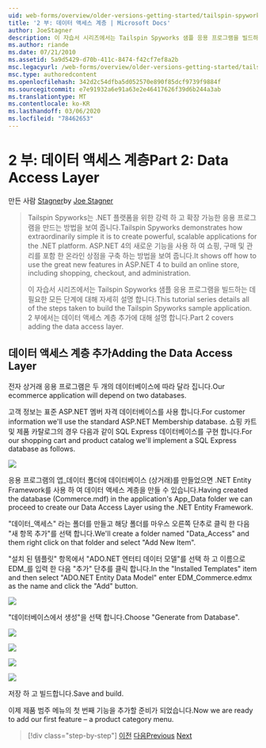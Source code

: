 ```yaml
---
uid: web-forms/overview/older-versions-getting-started/tailspin-spyworks/tailspin-spyworks-part-2
title: '2 부: 데이터 액세스 계층 | Microsoft Docs'
author: JoeStagner
description: 이 자습서 시리즈에서는 Tailspin Spyworks 샘플 응용 프로그램을 빌드하는 데 필요한 모든 단계에 대해 자세히 설명 합니다. 2 부에서는 데이터 액세스 계층 추가에 대해 설명 합니다.
ms.author: riande
ms.date: 07/21/2010
ms.assetid: 5a9d5429-d70b-411c-8474-f42cf7ef8a2b
msc.legacyurl: /web-forms/overview/older-versions-getting-started/tailspin-spyworks/tailspin-spyworks-part-2
msc.type: authoredcontent
ms.openlocfilehash: 342d2c54dfba5d052570e890f85dcf9739f9884f
ms.sourcegitcommit: e7e91932a6e91a63e2e46417626f39d6b244a3ab
ms.translationtype: MT
ms.contentlocale: ko-KR
ms.lasthandoff: 03/06/2020
ms.locfileid: "78462653"
---
```

# <a name="part-2-data-access-layer"></a><span data-ttu-id="4aa28-104">2 부: 데이터 액세스 계층</span><span class="sxs-lookup"><span data-stu-id="4aa28-104">Part 2: Data Access Layer</span></span>

<span data-ttu-id="4aa28-105">만든 사람 [Stagner](https://github.com/JoeStagner)</span><span class="sxs-lookup"><span data-stu-id="4aa28-105">by [Joe Stagner](https://github.com/JoeStagner)</span></span>

> <span data-ttu-id="4aa28-106">Tailspin Spyworks는 .NET 플랫폼을 위한 강력 하 고 확장 가능한 응용 프로그램을 만드는 방법을 보여 줍니다.</span><span class="sxs-lookup"><span data-stu-id="4aa28-106">Tailspin Spyworks demonstrates how extraordinarily simple it is to create powerful, scalable applications for the .NET platform.</span></span> <span data-ttu-id="4aa28-107">ASP.NET 4의 새로운 기능을 사용 하 여 쇼핑, 구매 및 관리를 포함 한 온라인 상점을 구축 하는 방법을 보여 줍니다.</span><span class="sxs-lookup"><span data-stu-id="4aa28-107">It shows off how to use the great new features in ASP.NET 4 to build an online store, including shopping, checkout, and administration.</span></span>
> 
> <span data-ttu-id="4aa28-108">이 자습서 시리즈에서는 Tailspin Spyworks 샘플 응용 프로그램을 빌드하는 데 필요한 모든 단계에 대해 자세히 설명 합니다.</span><span class="sxs-lookup"><span data-stu-id="4aa28-108">This tutorial series details all of the steps taken to build the Tailspin Spyworks sample application.</span></span> <span data-ttu-id="4aa28-109">2 부에서는 데이터 액세스 계층 추가에 대해 설명 합니다.</span><span class="sxs-lookup"><span data-stu-id="4aa28-109">Part 2 covers adding the data access layer.</span></span>

## <a id="_Toc260221668"></a><span data-ttu-id="4aa28-110">데이터 액세스 계층 추가</span><span class="sxs-lookup"><span data-stu-id="4aa28-110">Adding the Data Access Layer</span></span>

<span data-ttu-id="4aa28-111">전자 상거래 응용 프로그램은 두 개의 데이터베이스에 따라 달라 집니다.</span><span class="sxs-lookup"><span data-stu-id="4aa28-111">Our ecommerce application will depend on two databases.</span></span>

<span data-ttu-id="4aa28-112">고객 정보는 표준 ASP.NET 멤버 자격 데이터베이스를 사용 합니다.</span><span class="sxs-lookup"><span data-stu-id="4aa28-112">For customer information we'll use the standard ASP.NET Membership database.</span></span> <span data-ttu-id="4aa28-113">쇼핑 카트 및 제품 카탈로그의 경우 다음과 같이 SQL Express 데이터베이스를 구현 합니다.</span><span class="sxs-lookup"><span data-stu-id="4aa28-113">For our shopping cart and product catalog we'll implement a SQL Express database as follows.</span></span>

![](tailspin-spyworks-part-2/_static/image1.jpg)

<span data-ttu-id="4aa28-114">응용 프로그램의 앱\_데이터 폴더에 데이터베이스 (상거래)를 만들었으면 .NET Entity Framework를 사용 하 여 데이터 액세스 계층을 만들 수 있습니다.</span><span class="sxs-lookup"><span data-stu-id="4aa28-114">Having created the database (Commerce.mdf) in the application's App\_Data folder we can proceed to create our Data Access Layer using the .NET Entity Framework.</span></span>

<span data-ttu-id="4aa28-115">"데이터\_액세스" 라는 폴더를 만들고 해당 폴더를 마우스 오른쪽 단추로 클릭 한 다음 "새 항목 추가"를 선택 합니다.</span><span class="sxs-lookup"><span data-stu-id="4aa28-115">We'll create a folder named "Data\_Access" and them right click on that folder and select "Add New Item".</span></span>

<span data-ttu-id="4aa28-116">"설치 된 템플릿" 항목에서 "ADO.NET 엔터티 데이터 모델"를 선택 하 고 이름으로 EDM\_를 입력 한 다음 "추가" 단추를 클릭 합니다.</span><span class="sxs-lookup"><span data-stu-id="4aa28-116">In the "Installed Templates" item and then select "ADO.NET Entity Data Model" enter EDM\_Commerce.edmx as the name and click the "Add" button.</span></span>

![](tailspin-spyworks-part-2/_static/image2.jpg)

<span data-ttu-id="4aa28-117">"데이터베이스에서 생성"을 선택 합니다.</span><span class="sxs-lookup"><span data-stu-id="4aa28-117">Choose "Generate from Database".</span></span>

![](tailspin-spyworks-part-2/_static/image1.png)

![](tailspin-spyworks-part-2/_static/image2.png)

![](tailspin-spyworks-part-2/_static/image3.png)

![](tailspin-spyworks-part-2/_static/image3.jpg)

<span data-ttu-id="4aa28-118">저장 하 고 빌드합니다.</span><span class="sxs-lookup"><span data-stu-id="4aa28-118">Save and build.</span></span>

<span data-ttu-id="4aa28-119">이제 제품 범주 메뉴의 첫 번째 기능을 추가할 준비가 되었습니다.</span><span class="sxs-lookup"><span data-stu-id="4aa28-119">Now we are ready to add our first feature – a product category menu.</span></span>

> [!div class="step-by-step"]
> <span data-ttu-id="4aa28-120">[이전](tailspin-spyworks-part-1.md)
> [다음](tailspin-spyworks-part-3.md)</span><span class="sxs-lookup"><span data-stu-id="4aa28-120">[Previous](tailspin-spyworks-part-1.md)
[Next](tailspin-spyworks-part-3.md)</span></span>
